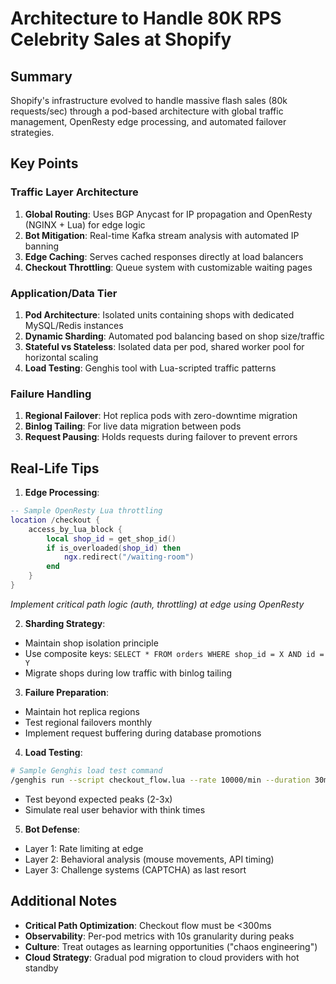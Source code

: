 # Architecture to Handle 80K RPS Celebrity Sales at Shopify

## Summary
Shopify's infrastructure evolved to handle massive flash sales (80k requests/sec) through a pod-based architecture with global traffic management, OpenResty edge processing, and automated failover strategies.

## Key Points

### Traffic Layer Architecture
1. **Global Routing**: Uses BGP Anycast for IP propagation and OpenResty (NGINX + Lua) for edge logic
2. **Bot Mitigation**: Real-time Kafka stream analysis with automated IP banning
3. **Edge Caching**: Serves cached responses directly at load balancers
4. **Checkout Throttling**: Queue system with customizable waiting pages

### Application/Data Tier
1. **Pod Architecture**: Isolated units containing shops with dedicated MySQL/Redis instances
2. **Dynamic Sharding**: Automated pod balancing based on shop size/traffic
3. **Stateful vs Stateless**: Isolated data per pod, shared worker pool for horizontal scaling
4. **Load Testing**: Genghis tool with Lua-scripted traffic patterns

### Failure Handling
1. **Regional Failover**: Hot replica pods with zero-downtime migration
2. **Binlog Tailing**: For live data migration between pods
3. **Request Pausing**: Holds requests during failover to prevent errors

## Real-Life Tips

1. **Edge Processing**:
```lua
-- Sample OpenResty Lua throttling
location /checkout {
    access_by_lua_block {
        local shop_id = get_shop_id()
        if is_overloaded(shop_id) then
            ngx.redirect("/waiting-room")
        end
    }
}
```
*Implement critical path logic (auth, throttling) at edge using OpenResty*

2. **Sharding Strategy**:
- Maintain shop isolation principle
- Use composite keys: `SELECT * FROM orders WHERE shop_id = X AND id = Y`
- Migrate shops during low traffic with binlog tailing

3. **Failure Preparation**:
- Maintain hot replica regions
- Test regional failovers monthly
- Implement request buffering during database promotions

4. **Load Testing**:
```bash
# Sample Genghis load test command
/genghis run --script checkout_flow.lua --rate 10000/min --duration 30m
```
- Test beyond expected peaks (2-3x)
- Simulate real user behavior with think times

5. **Bot Defense**:
- Layer 1: Rate limiting at edge
- Layer 2: Behavioral analysis (mouse movements, API timing)
- Layer 3: Challenge systems (CAPTCHA) as last resort

## Additional Notes

- **Critical Path Optimization**: Checkout flow must be <300ms
- **Observability**: Per-pod metrics with 10s granularity during peaks
- **Culture**: Treat outages as learning opportunities ("chaos engineering")
- **Cloud Strategy**: Gradual pod migration to cloud providers with hot standby
